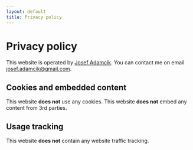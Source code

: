 ```yaml
---
layout: default
title: Privacy policy
---
```


# Privacy policy

This website is operated by [Josef Adamcik](https://josef-adamcik.cz/). You can contact me on email [josef.adamcik@gmail.com](josef.adamcik@gmail.com).

## Cookies and embedded content

This website **does not** use any cookies. This website **does not** embed any content from 3rd parties.

## Usage tracking

This website **does not** contain any website traffic tracking.





